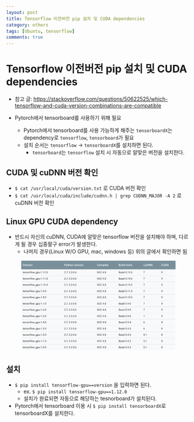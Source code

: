 ```yaml
---
layout: post
title: Tensorflow 이전버전 pip 설치 및 CUDA dependencies
category: others
tags: [Ubuntu, tensorflow]
comments: true
---
```


# Tensorflow 이전버전 pip 설치 및 CUDA dependencies
- 참고 글: https://stackoverflow.com/questions/50622525/which-tensorflow-and-cuda-version-combinations-are-compatible

- Pytorch에서 tensorboard를 사용하기 위해 필요
  - Pytorch에서 tensorboard를 사용 가능하게 해주는 `tensorboardX`는 dependency로 `tensorflow`, `tensorboard`가 필요
  - 설치 순서는 `tensorflow` -> `tensorboardX`를 설치하면 된다.
    - `tensorboard`는 `tensorflow` 설치 시 자동으로 알맞은 버전을 설치한다.

## CUDA 및 cuDNN 버전 확인
- `$ cat /usr/local/cuda/version.txt` 로 CUDA 버전 확인
- `$ cat /usr/local/cuda/include/cudnn.h | grep CUDNN_MAJOR -A 2` 로 cuDNN 버전 확인

## Linux GPU CUDA dependency
- 반드시 자신의 cuDNN, CUDA에 알맞은 tensorflow 버전을 설치해야 하며, 다르게 될 경우 십중팔구 error가 발생한다.
  - 나머지 경우(Linux W/O GPU, mac, windows 등) 위의 글에서 확인하면 됨

<center>
<figure>
<img src="/assets/post_img/others/2019-05-10-ex_tensorflows/linux_gpu.png" alt="views">
<figcaption></figcaption>
</figure>
</center>

## 설치
- `$ pip install tensorflow-gpu==version` 을 입력하면 된다.
  - ex. `$ pip install tensorflow-gpu==1.12.0`
  - 설치가 완료되면 자동으로 해당하는 tesnorboard가 설치된다.
- Pytorch에서 tensorboard 이용 시 `$ pip install tensorboardX`로 tensorboardX를 설치한다.
